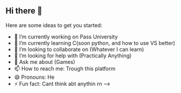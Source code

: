 ## Hi there 👋



Here are some ideas to get you started:

- 🔭 I’m currently working on Pass University
- 🌱 I’m currently learning C(soon python, and how to use VS better)
- 👯 I’m looking to collaborate on (Whatever I can learn)
- 🤔 I’m looking for help with (Practically Anything)
- 💬 Ask me about (Games)
- 📫 How to reach me: Trough this platform
- 😄 Pronouns: He
- ⚡ Fun fact: Cant think abt anythin rn
-->

